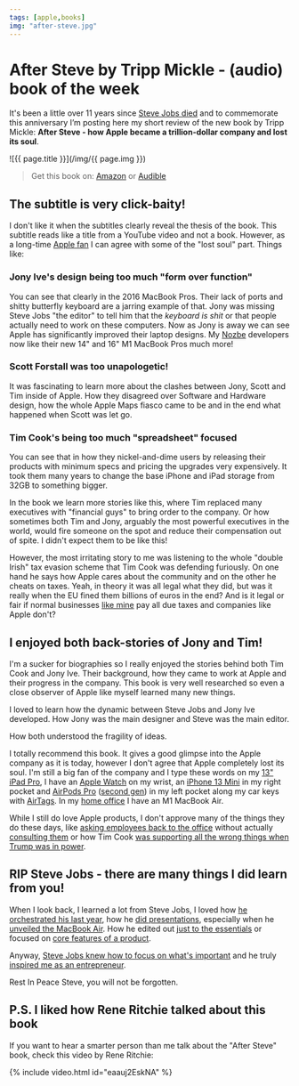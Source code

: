 ```yaml
---
tags: [apple,books]
img: "after-steve.jpg"
---
```


# After Steve by Tripp Mickle - (audio) book of the week

It's been a little over 11 years since [Steve Jobs died](/final-act-of-steve-jobs/) and to commemorate this anniversary I’m posting here my short review of the new book by Tripp Mickle: **After Steve - how Apple became a trillion-dollar company and lost its soul**.

<!--More-->

![{{ page.title }}](/img/{{ page.img }})

> Get this book on: [Amazon](https://www.amazon.com/dp/006300982X?tag=sliwinski-20) or [Audible](https://www.audible.com/pd/B09CF3K1XT?tag=sliwinski-20)

## The subtitle is very click-baity!

I don't like it when the subtitles clearly reveal the thesis of the book. This subtitle reads like a title from a YouTube video and not a book. However, as a long-time [Apple fan](/apple/) I can agree with some of the "lost soul" part. Things like:

### Jony Ive's design being too much "form over function"

You can see that clearly in the 2016 MacBook Pros. Their lack of ports and shitty butterfly keyboard are a jarring example of that. Jony was missing Steve Jobs "the editor" to tell him that the *keyboard is shit* or that people actually need to work on these computers. Now as Jony is away we can see Apple has significantly improved their laptop designs. My [Nozbe][n] developers now like their new 14" and 16" M1 MacBook Pros much more!

### Scott Forstall was too unapologetic!

It was fascinating to learn more about the clashes between Jony, Scott and Tim inside of Apple. How they disagreed over Software and Hardware design, how the whole Apple Maps fiasco came to be and in the end what happened when Scott was let go.

### Tim Cook's being too much "spreadsheet" focused

You can see that in how they nickel-and-dime users by releasing their products with minimum specs and pricing the upgrades very expensively. It took them many years to change the base iPhone and iPad storage from 32GB to something bigger.

In the book we learn more stories like this, where Tim replaced many executives with "financial guys" to bring order to the company. Or how sometimes both Tim and Jony, arguably the most powerful executives in the world, would fire someone on the spot and reduce their compensation out of spite. I didn't expect them to be like this!

However, the most irritating story to me was listening to the whole "double Irish" tax evasion scheme that Tim Cook was defending furiously. On one hand he says how Apple cares about the community and on the other he cheats on taxes. Yeah, in theory it was all legal what they did, but was it really when the EU fined them billions of euros in the end? And is it legal or fair if normal businesses [like mine][n] pay all due taxes and companies like Apple don't?

## I enjoyed both back-stories of Jony and Tim!

I'm a sucker for biographies so I really enjoyed the stories behind both Tim Cook and Jony Ive. Their background, how they came to work at Apple and their progress in the company. This book is very well researched so even a close observer of Apple like myself learned many new things.

I loved to learn how the dynamic between Steve Jobs and Jony Ive developed. How Jony was the main designer and Steve was the main editor.

How both understood the fragility of ideas.

I totally recommend this book. It gives a good glimpse into the Apple company as it is today, however I don't agree that Apple completely lost its soul. I'm still a big fan of the company and I type these words on my [13" iPad Pro](/ipad13), I have an [Apple Watch](/applewatch/) on my wrist, an [iPhone 13 Mini](/mini13) in my right pocket and [AirPods Pro](/airpods) ([second gen](/airpodspro/)) in my left pocket along my car keys with [AirTags](/airtag/). In my [home office](/office/) I have an M1 MacBook Air.

While I still do love Apple products, I don't approve many of the things they do these days, like [asking employees back to the office](/backtooffice/) without actually [consulting them](/flexibility/) or how Tim Cook [was supporting all the wrong things when Trump was in power](/apple-values/).

## RIP Steve Jobs - there are many things I did learn from you!

When I look back, I learned a lot from Steve Jobs, I loved how [he orchestrated his last year](/final-act-of-steve-jobs/), how he [did presentations](/on-stage-like-apples-steve-jobs-3-mistakes-to/), especially when he [unveiled the MacBook Air](/macbook-air/). How he edited out [just to the essentials](/removing-features-noise-and-buttons-to-make-y/) or focused on [core features of a product](/ux-confessions-of-an-iphone-and-mac-paranoid/).

Anyway, [Steve Jobs knew how to focus on what's important](/focus-like-steve-jobs/) and he truly [inspired me as an entrepreneur](/how-steve-jobs-inspired-me-as-an-entrepreneur/).

Rest In Peace Steve, you will not be forgotten.

## P.S. I liked how Rene Ritchie talked about this book

If you want to hear a smarter person than me talk about the "After Steve" book, check this video by Rene Ritchie:

{% include video.html id="eaauj2EskNA" %}


[n]: https://michael.gratis/nozbe
[np]: https://michael.gratis/nozbepersonal